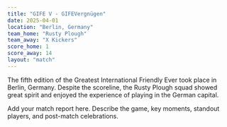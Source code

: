 ```yaml
---
title: "GIFE V - GIFEVergnügen"
date: 2025-04-01
location: "Berlin, Germany"
team_home: "Rusty Plough"
team_away: "X Kickers"
score_home: 1
score_away: 14
layout: "match"
---
```


The fifth edition of the Greatest International Friendly Ever took place in Berlin, Germany. Despite the scoreline, the Rusty Plough squad showed great spirit and enjoyed the experience of playing in the German capital.

Add your match report here. Describe the game, key moments, standout players, and post-match celebrations.

